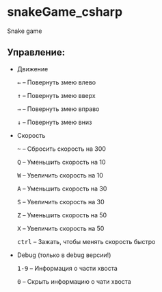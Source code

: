 # snakeGame_csharp
Snake game

## Управление:
* Движение

	<kbd>←</kbd> – Повернуть змею влево
	
	<kbd>↑</kbd> – Повернуть змею вверх
	
	<kbd>→</kbd> – Повернуть змею вправо
	
	<kbd>↓</kbd> – Повернуть змею вниз

* Скорость

	<kbd>~</kbd> – Сбросить скорость на 300
	
	<kbd>Q</kbd> – Уменьшить скорость на 10
	
	<kbd>W</kbd> – Увеличить скорость на 10
	
	<kbd>A</kbd> – Уменьшить скорость на 30
	
	<kbd>S</kbd> – Увеличить скорость на 30
	
	<kbd>Z</kbd> – Уменьшить скорость на 50
	
	<kbd>X</kbd> – Увеличить скорость на 50
	
	<kbd>ctrl</kbd> – Зажать, чтобы менять скорость быстро
	
* Debug (только в debug версии!)

	<kbd>1-9</kbd> – Информация о части хвоста
	
	<kbd>0</kbd> – Скрыть информацию о чати хвоста
